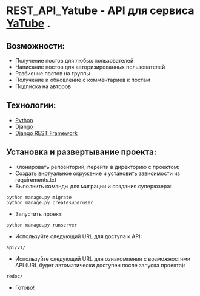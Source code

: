 # REST_API_Yatube - API для сервиса [YaTube](https://github.com/Truth711/YaTube) .
## Возможности:

- Получение постов для любых пользователей
- Написание постов для авторизированных пользователей
- Разбиение постов на группы
- Получение и обновление с комментариев к постам
- Подписка на авторов


## Технологии:
- [Python](https://www.python.org)
- [Django](https://www.djangoproject.com/)
- [Django REST Framework](https://www.django-rest-framework.org)

## Установка и развертывание проекта:
- Клонировать репозиторий, перейти в директорию с проектом:
- Создать виртуальное окружение и установить зависимости из requirements.txt
- Выполнить команды для миграции и создания суперюзера:
```
python manage.py migrate
python manage.py createsuperuser
```
- Запустить проект:
```
python manage.py runserver
```
- Используйте следующий URL для доступа к API:
```
api/v1/
``` 
- Используйте следующий URL для ознакомления с возможностями API (URL будет автоматически доступен после запуска проекта):
```
redoc/
```
- Готово!
